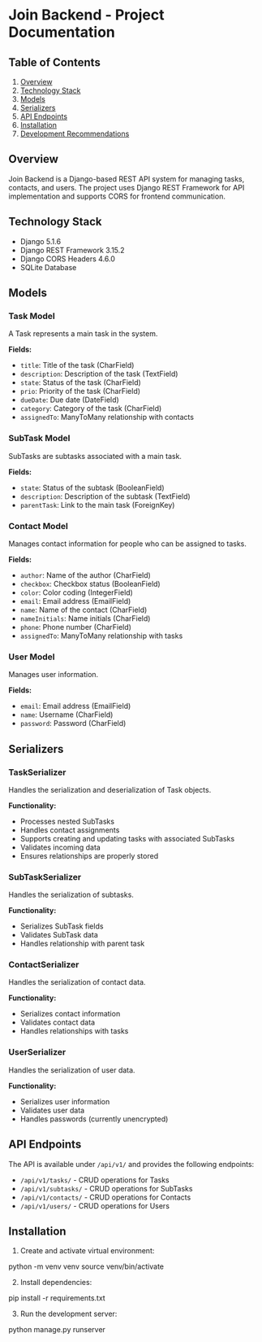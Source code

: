 # Join Backend - Project Documentation

## Table of Contents

1. [Overview](#overview)
2. [Technology Stack](#technology-stack)
3. [Models](#models)
4. [Serializers](#serializers)
5. [API Endpoints](#api-endpoints)
6. [Installation](#installation)
7. [Development Recommendations](#development-recommendations)

## Overview

Join Backend is a Django-based REST API system for managing tasks, contacts, and users. The project uses Django REST Framework for API implementation and supports CORS for frontend communication.

## Technology Stack

- Django 5.1.6
- Django REST Framework 3.15.2
- Django CORS Headers 4.6.0
- SQLite Database

## Models

### Task Model

A Task represents a main task in the system.

**Fields:**

- `title`: Title of the task (CharField)
- `description`: Description of the task (TextField)
- `state`: Status of the task (CharField)
- `prio`: Priority of the task (CharField)
- `dueDate`: Due date (DateField)
- `category`: Category of the task (CharField)
- `assignedTo`: ManyToMany relationship with contacts

### SubTask Model

SubTasks are subtasks associated with a main task.

**Fields:**

- `state`: Status of the subtask (BooleanField)
- `description`: Description of the subtask (TextField)
- `parentTask`: Link to the main task (ForeignKey)

### Contact Model

Manages contact information for people who can be assigned to tasks.

**Fields:**

- `author`: Name of the author (CharField)
- `checkbox`: Checkbox status (BooleanField)
- `color`: Color coding (IntegerField)
- `email`: Email address (EmailField)
- `name`: Name of the contact (CharField)
- `nameInitials`: Name initials (CharField)
- `phone`: Phone number (CharField)
- `assignedTo`: ManyToMany relationship with tasks

### User Model

Manages user information.

**Fields:**

- `email`: Email address (EmailField)
- `name`: Username (CharField)
- `password`: Password (CharField)

## Serializers

### TaskSerializer

Handles the serialization and deserialization of Task objects.

**Functionality:**

- Processes nested SubTasks
- Handles contact assignments
- Supports creating and updating tasks with associated SubTasks
- Validates incoming data
- Ensures relationships are properly stored

### SubTaskSerializer

Handles the serialization of subtasks.

**Functionality:**

- Serializes SubTask fields
- Validates SubTask data
- Handles relationship with parent task

### ContactSerializer

Handles the serialization of contact data.

**Functionality:**

- Serializes contact information
- Validates contact data
- Handles relationships with tasks

### UserSerializer

Handles the serialization of user data.

**Functionality:**

- Serializes user information
- Validates user data
- Handles passwords (currently unencrypted)

## API Endpoints

The API is available under `/api/v1/` and provides the following endpoints:

- `/api/v1/tasks/` - CRUD operations for Tasks
- `/api/v1/subtasks/` - CRUD operations for SubTasks
- `/api/v1/contacts/` - CRUD operations for Contacts
- `/api/v1/users/` - CRUD operations for Users

## Installation

1. Create and activate virtual environment:

python -m venv venv
source venv/bin/activate

2. Install dependencies:

pip install -r requirements.txt

3. Run the development server:

python manage.py runserver
